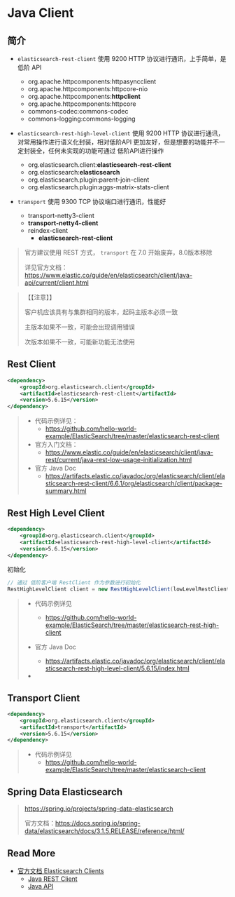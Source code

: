 # Java Client

## 简介

- `elasticsearch-rest-client` 使用 9200 HTTP 协议进行通讯，上手简单，是低阶 API

  - org.apache.httpcomponents:httpasyncclient
  - org.apache.httpcomponents:httpcore-nio
  - org.apache.httpcomponents:**httpclient**
  - org.apache.httpcomponents:httpcore
  - commons-codec:commons-codec
  - commons-logging:commons-logging

- `elasticsearch-rest-high-level-client` 使用 9200 HTTP 协议进行通讯，对常用操作进行语义化封装，相对低阶API 更加友好，但是想要的功能并不一定封装全，任何未实现的功能可通过 低阶API进行操作

  - org.elasticsearch.client:**elasticsearch-rest-client**
  - org.elasticsearch:**elasticsearch**
  - org.elasticsearch.plugin:parent-join-client
  - org.elasticsearch.plugin:aggs-matrix-stats-client

- `transport` 使用 9300 TCP 协议端口进行通讯，性能好

  - transport-netty3-client
  - **transport-netty4-client**
  - reindex-client
    - **elasticsearch-rest-client**

  

> 官方建议使用 REST 方式， `transport`  在 7.0 开始废弃，8.0版本移除
>
> 详见官方文档：https://www.elastic.co/guide/en/elasticsearch/client/java-api/current/client.html



>【【注意】】
>
>客户机应该具有与集群相同的版本，起码主版本必须一致
>
>主版本如果不一致，可能会出现调用错误
>
>次版本如果不一致，可能新功能无法使用

## Rest Client

```xml
<dependency>
    <groupId>org.elasticsearch.client</groupId>
    <artifactId>elasticsearch-rest-client</artifactId>
    <version>5.6.15</version>
</dependency>
```

> - 代码示例详见：
>   - https://github.com/hello-world-example/ElasticSearch/tree/master/elasticsearch-rest-client
> - 官方入门文档：
>   - https://www.elastic.co/guide/en/elasticsearch/client/java-rest/current/java-rest-low-usage-initialization.html
> - 官方 Java Doc
>   - https://artifacts.elastic.co/javadoc/org/elasticsearch/client/elasticsearch-rest-client/6.6.1/org/elasticsearch/client/package-summary.html

## Rest High Level Client

```xml
<dependency>
    <groupId>org.elasticsearch.client</groupId>
    <artifactId>elasticsearch-rest-high-level-client</artifactId>
    <version>5.6.15</version>
</dependency>
```

初始化

```java
// 通过 低阶客户端 RestClient 作为参数进行初始化
RestHighLevelClient client = new RestHighLevelClient(lowLevelRestClient); 
```



> - 代码示例详见
>   - https://github.com/hello-world-example/ElasticSearch/tree/master/elasticsearch-rest-high-client
>
> - 官方 Java Doc
>   - https://artifacts.elastic.co/javadoc/org/elasticsearch/client/elasticsearch-rest-high-level-client/5.6.15/index.html
> - 

## Transport Client

```xml
<dependency>
    <groupId>org.elasticsearch.client</groupId>
    <artifactId>transport</artifactId>
    <version>5.6.15</version>
</dependency>
```

> - 代码示例详见
>   - https://github.com/hello-world-example/ElasticSearch/tree/master/elasticsearch-client

## Spring Data Elasticsearch

> https://spring.io/projects/spring-data-elasticsearch
>
> 官方文档：https://docs.spring.io/spring-data/elasticsearch/docs/3.1.5.RELEASE/reference/html/

## Read More

- [官方文档 Elasticsearch Clients](https://www.elastic.co/guide/en/elasticsearch/client/index.html)
  -  [Java REST Client](https://www.elastic.co/guide/en/elasticsearch/client/java-rest/current/index.html)
  -  [Java API](https://www.elastic.co/guide/en/elasticsearch/client/java-api/current/index.html)

